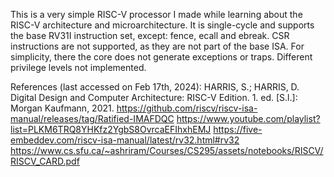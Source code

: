 This is a very simple RISC-V processor I made while learning about the RISC-V architecture and microarchitecture.
It is single-cycle and supports the base RV31I instruction set, except: fence, ecall and ebreak. CSR instructions are not supported, as they are not part of the base ISA. 
For simplicity, there the core does not generate exceptions or traps. 
Different privilege levels not implemented.

References (last accessed on Feb 17th, 2024):
HARRIS, S.; HARRIS, D. Digital Design and Computer Architecture: RISC-V Edition. 1. ed. [S.l.]: Morgan Kaufmann, 2021. 
https://github.com/riscv/riscv-isa-manual/releases/tag/Ratified-IMAFDQC
https://www.youtube.com/playlist?list=PLKM6TRQ8YHKfz2YgbS8OvrcaEFIhxhEMJ
https://five-embeddev.com/riscv-isa-manual/latest/rv32.html#rv32
https://www.cs.sfu.ca/~ashriram/Courses/CS295/assets/notebooks/RISCV/RISCV_CARD.pdf
